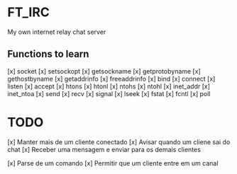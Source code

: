 # FT_IRC
My own internet relay chat server


## Functions to learn

[x] socket
[x] setsockopt
[x] getsockname
[x] getprotobyname
[x] gethostbyname
[x] getaddrinfo
[x] freeaddrinfo
[x] bind
[x] connect
[x] listen
[x] accept
[x] htons
[x] htonl
[x] ntohs
[x] ntohl
[x] inet_addr
[x] inet_ntoa
[x] send
[x] recv
[x] signal
[x] lseek
[x] fstat
[x] fcntl
[x] poll

# TODO

[x] Manter mais de um cliente conectado
[x] Avisar quando um cliene sai do chat
[x] Receber uma mensagem e enviar para os demais clientes

[x] Parse de um comando
[x] Permitir que um cliente entre em um canal
